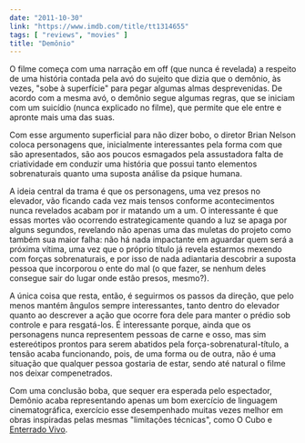 ```yaml
---
date: "2011-10-30"
link: "https://www.imdb.com/title/tt1314655"
tags: [ "reviews", "movies" ]
title: "Demônio"
---
```

O filme começa com uma narração em off (que nunca é revelada) a respeito de uma história contada pela avó do sujeito que dizia que o demônio, às vezes, "sobe à superfície" para pegar algumas almas desprevenidas. De acordo com a mesma avó, o demônio segue algumas regras, que se iniciam com um suicídio (nunca explicado no filme), que permite que ele entre e apronte mais uma das suas.

Com esse argumento superficial para não dizer bobo, o diretor Brian Nelson coloca personagens que, inicialmente interessantes pela forma com que são apresentados, são aos poucos esmagados pela assustadora falta de criatividade em conduzir uma história que possui tanto elementos sobrenaturais quanto uma suposta análise da psique humana.

A ideia central da trama é que os personagens, uma vez presos no elevador, vão ficando cada vez mais tensos conforme acontecimentos nunca revelados acabam por ir matando um a um. O interessante é que essas mortes vão ocorrendo estrategicamente quando a luz se apaga por alguns segundos, revelando não apenas uma das muletas do projeto como também sua maior falha: não há nada impactante em aguardar quem será a próxima vítima, uma vez que o próprio título já revela estarmos mexendo com forças sobrenaturais, e por isso de nada adiantaria descobrir a suposta pessoa que incorporou o ente do mal (o que fazer, se nenhum deles consegue sair do lugar onde estão presos, mesmo?).

A única coisa que resta, então, é seguirmos os passos da direção, que pelo menos mantém ângulos sempre interessantes, tanto dentro do elevador quanto ao descrever a ação que ocorre fora dele para manter o prédio sob controle e para resgatá-los. É interessante porque, ainda que os personagens nunca representem pessoas de carne e osso, mas sim estereótipos prontos para serem abatidos pela força-sobrenatural-título, a tensão acaba funcionando, pois, de uma forma ou de outra, não é uma situação que qualquer pessoa gostaria de estar, sendo até natural o filme nos deixar compenetrados.

Com uma conclusão boba, que sequer era esperada pelo espectador, Demônio acaba representando apenas um bom exercício de linguagem cinematográfica, exercício esse desempenhado muitas vezes melhor em obras inspiradas pelas mesmas "limitações técnicas", como O Cubo e [Enterrado Vivo].

[Enterrado Vivo]: /enterrado-vivo
